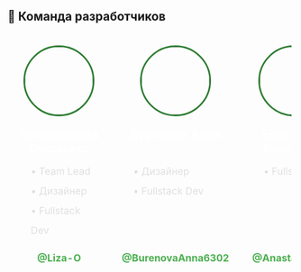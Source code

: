 ## 👥 Команда разработчиков

<div align="center">
<table>
  <tr>
    <!-- Первая строка карточек -->
    <td valign="top" width="340px" style="height: 320px; padding: 20px; background: rgba(255,255,255,0.05); border-radius: 16px; border: 1px solid rgba(255,255,255,0.1); margin: 10px;">
      <div style="text-align: center; height: 100%; display: flex; flex-direction: column;">
        <img src="https://avatars.githubusercontent.com/u/191477093?v=4" width="120" style="border-radius: 50%; border: 3px solid #2e7d32; margin: 0 auto 20px;"/>
        <div style="flex: 1;">
          <div style="font-size: 1.3em; font-weight: bold; margin-bottom: 20px; color: #fff; height:40px">Овчинникова Елизавета</div>
          <div style="line-height: 2; font-size: 1.1em; color: #e0e0e0; text-align: left; padding-left: 20px;">
            <div>• Team Lead</div>
            <div>• Дизайнер</div>
            <div>• Fullstack Dev</div>
          </div>
        </div>
        <div style="margin-top: 10px;">
          <a href="https://github.com/Liza-O" style="color: #4caf50; font-weight: bold; font-size: 1.1em; text-decoration: none;">@Liza-O</a>
        </div>
      </div>
    </td>
    <td valign="top" width="340px" style="height: 320px; padding: 20px; background: rgba(255,255,255,0.05); border-radius: 16px; border: 1px solid rgba(255,255,255,0.1); margin: 10px;">
      <div style="text-align: center; height: 100%; display: flex; flex-direction: column;">
        <img src="https://avatars.githubusercontent.com/u/191490969?v=4" width="120" style="border-radius: 50%; border: 3px solid #2e7d32; margin: 0 auto 20px;"/>
        <div style="flex: 1;">
          <div style="font-size: 1.3em; font-weight: bold; margin-bottom: 20px; color: #fff; height:40px" height:="40px">Буренова Анна</div>
          <div style="line-height: 2; font-size: 1.1em; color: #e0e0e0; text-align: left; padding-left: 20px;">
            <div>• Дизайнер</div>
            <div>• Fullstack Dev</div>
            <div>&nbsp;</div>
          </div>
        </div>
        <div style="margin-top: 10px;">
          <a href="https://github.com/BurenovaAnna6302" style="color: #4caf50; font-weight: bold; font-size: 1.1em; text-decoration: none;">@BurenovaAnna6302</a>
        </div>
      </div>
    </td>
    <td valign="top" width="340px" style="height: 320px; padding: 20px; background: rgba(255,255,255,0.05); border-radius: 16px; border: 1px solid rgba(255,255,255,0.1); margin: 10px;">
      <div style="text-align: center; height: 100%; display: flex; flex-direction: column;">
        <img src="https://avatars.githubusercontent.com/u/166629949?v=4" width="120" style="border-radius: 50%; border: 3px solid #2e7d32; margin: 0 auto 20px;"/>
        <div style="flex: 1;">
          <div style="font-size: 1.3em; font-weight: bold; margin-bottom: 20px; color: #fff; height:40px">Елизарова Анастасия</div>
          <div style="line-height: 2; font-size: 1.1em; color: #e0e0e0; text-align: left; padding-left: 20px;">
            <div>• Fullstack Dev</div>
            <div>&nbsp;</div>
            <div>&nbsp;</div>
          </div>
        </div>
        <div style="margin-top: 10px;">
          <a href="https://github.com/Anastasia011s" style="color: #4caf50; font-weight: bold; font-size: 1.1em; text-decoration: none;">@Anastasia011s</a>
        </div>
      </div>
    </td>
    <td valign="top" width="340px" style="height: 320px; padding: 20px; background: rgba(255,255,255,0.05); border-radius: 16px; border: 1px solid rgba(255,255,255,0.1); margin: 10px;">
      <div style="text-align: center; height: 100%; display: flex; flex-direction: column;">
        <img src="https://avatars.githubusercontent.com/u/159873153?v=4" width="120" style="border-radius: 50%; border: 3px solid #2e7d32; margin: 0 auto 20px;"/>
        <div style="flex: 1;">
          <div style="font-size: 1.3em; font-weight: bold; margin-bottom: 20px; color: #fff;">Кочетков Егор</div>
          <div style="line-height: 2; font-size: 1.1em; color: #e0e0e0; text-align: left; padding-left: 20px;">
            <div>• Fullstack Dev</div>
            <div>&nbsp;</div>
            <div>&nbsp;</div>
          </div>
        </div>
        <div style="margin-top: 10px;">
          <a href="https://github.com/PIRSON21" style="color: #4caf50; font-weight: bold; font-size: 1.1em; text-decoration: none;">@PIRSON21</a>
        </div>
      </div>
    </td>
    <td valign="top" width="340px" style="height: 320px; padding: 20px; background: rgba(255,255,255,0.05); border-radius: 16px; border: 1px solid rgba(255,255,255,0.1); margin: 10px;">
      <div style="text-align: center; height: 100%; display: flex; flex-direction: column;">
        <img src="https://avatars.githubusercontent.com/u/160622634?v=4" width="120" style="border-radius: 50%; border: 3px solid #2e7d32; margin: 0 auto 20px;"/>
        <div style="flex: 1;">
          <div style="font-size: 1.3em; font-weight: bold; margin-bottom: 20px; color: #fff;">Кувшинов Антон</div>
          <div style="line-height: 2; font-size: 1.1em; color: #e0e0e0; text-align: left; padding-left: 20px;">
            <div>• Fullstack Dev</div>
            <div>&nbsp;</div>
            <div>&nbsp;</div>
          </div>
        </div>
        <div style="margin-top: 10px;">
          <a href="https://github.com/di-not" style="color: #4caf50; font-weight: bold; font-size: 1.1em; text-decoration: none;">@di-not</a>
        </div>
      </div>
    </td>
  </tr>
</table>
</div>
